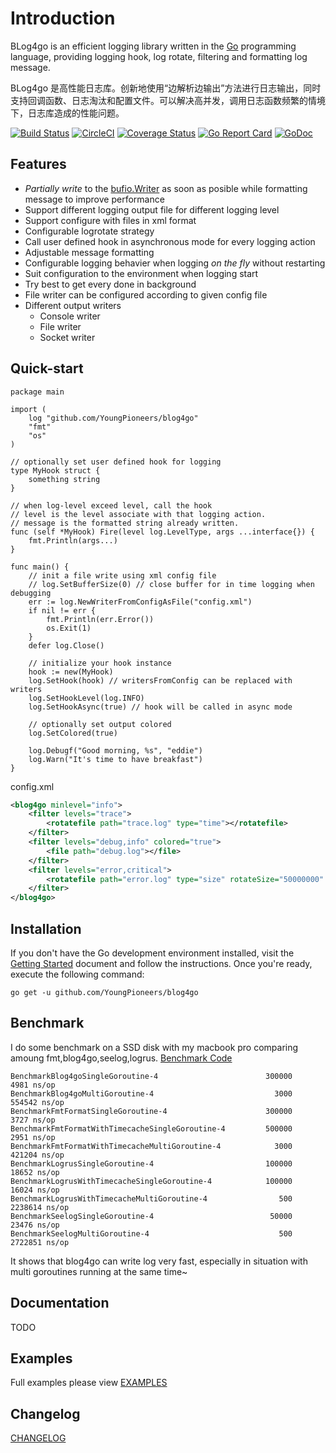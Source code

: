 Introduction
=======

BLog4go is an efficient logging library written in the [Go](http://golang.org/) programming language, providing logging hook, log rotate, filtering and formatting log message.

BLog4go 是高性能日志库。创新地使用“边解析边输出”方法进行日志输出，同时支持回调函数、日志淘汰和配置文件。可以解决高并发，调用日志函数频繁的情境下，日志库造成的性能问题。

[![Build Status](https://travis-ci.org/YoungPioneers/blog4go.svg?branch=master)](https://travis-ci.org/YoungPioneers/blog4go)
[![CircleCI](https://circleci.com/gh/YoungPioneers/blog4go.svg?style=svg)](https://circleci.com/gh/YoungPioneers/blog4go)
[![Coverage Status](https://coveralls.io/repos/github/YoungPioneers/blog4go/badge.svg?branch=master)](https://coveralls.io/github/YoungPioneers/blog4go?branch=master)
[![Go Report Card](https://goreportcard.com/badge/github.com/YoungPioneers/blog4go)](https://goreportcard.com/report/github.com/YoungPioneers/blog4go)
[![GoDoc](https://godoc.org/github.com/YoungPioneers/blog4go?status.svg)](https://godoc.org/github.com/YoungPioneers/blog4go)

Features
------------------
* *Partially write* to the [bufio.Writer](https://golang.org/pkg/bufio/#Writer) as soon as posible while formatting message to improve performance
* Support different logging output file for different logging level
* Support configure with files in xml format
* Configurable logrotate strategy
* Call user defined hook in asynchronous mode for every logging action
* Adjustable message formatting
* Configurable logging behavier when logging *on the fly* without restarting
* Suit configuration to the environment when logging start
* Try best to get every done in background
* File writer can be configured according to given config file
* Different output writers
	* Console writer
	* File writer
	* Socket writer

Quick-start
------------------

```
package main

import (
	log "github.com/YoungPioneers/blog4go"
	"fmt"
	"os"
)

// optionally set user defined hook for logging
type MyHook struct {
	something string
}

// when log-level exceed level, call the hook
// level is the level associate with that logging action.
// message is the formatted string already written.
func (self *MyHook) Fire(level log.LevelType, args ...interface{}) {
	fmt.Println(args...)
}

func main() {
	// init a file write using xml config file
	// log.SetBufferSize(0) // close buffer for in time logging when debugging
	err := log.NewWriterFromConfigAsFile("config.xml")
	if nil != err {
		fmt.Println(err.Error())
		os.Exit(1)
	}
	defer log.Close()

	// initialize your hook instance
	hook := new(MyHook)
	log.SetHook(hook) // writersFromConfig can be replaced with writers
	log.SetHookLevel(log.INFO)
	log.SetHookAsync(true) // hook will be called in async mode

	// optionally set output colored
	log.SetColored(true)

	log.Debugf("Good morning, %s", "eddie")
	log.Warn("It's time to have breakfast")
}
```

config.xml
```xml
<blog4go minlevel="info">
	<filter levels="trace">
		<rotatefile path="trace.log" type="time"></rotatefile>
	</filter>
	<filter levels="debug,info" colored="true">
		<file path="debug.log"></file>
	</filter>
	<filter levels="error,critical">
		<rotatefile path="error.log" type="size" rotateSize="50000000" rotateLines="8000000"></rotatefile>
	</filter>
</blog4go>
```

Installation
------------------

If you don't have the Go development environment installed, visit the
[Getting Started](http://golang.org/doc/install.html) document and follow the instructions. Once you're ready, execute the following command:

```
go get -u github.com/YoungPioneers/blog4go
```

Benchmark
------------------

I do some benchmark on a SSD disk with my macbook pro comparing amoung fmt,blog4go,seelog,logrus. [Benchmark Code](https://github.com/YoungPioneers/blog4go-benchmark)

```
BenchmarkBlog4goSingleGoroutine-4                        300000          4981 ns/op
BenchmarkBlog4goMultiGoroutine-4                           3000        554542 ns/op
BenchmarkFmtFormatSingleGoroutine-4                      300000          3727 ns/op
BenchmarkFmtFormatWithTimecacheSingleGoroutine-4         500000          2951 ns/op
BenchmarkFmtFormatWithTimecacheMultiGoroutine-4            3000        421204 ns/op
BenchmarkLogrusSingleGoroutine-4                         100000         18652 ns/op
BenchmarkLogrusWithTimecacheSingleGoroutine-4            100000         16024 ns/op
BenchmarkLogrusWithTimecacheMultiGoroutine-4                500       2238614 ns/op
BenchmarkSeelogSingleGoroutine-4                          50000         23476 ns/op
BenchmarkSeelogMultiGoroutine-4                             500       2722851 ns/op
```

It shows that blog4go can write log very fast, especially in situation with multi goroutines running at the same time~


Documentation
------------------

TODO


Examples
---------------

Full examples please view [EXAMPLES](https://github.com/YoungPioneers/blog4go-examples)


Changelog
------------------

[CHANGELOG](https://raw.githubusercontent.com/YoungPioneers/blog4go/master/CHANGELOG)
